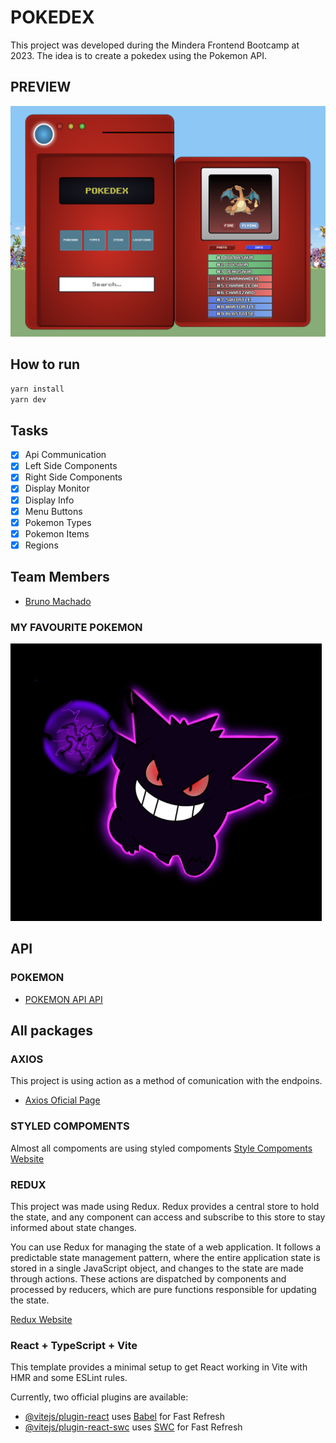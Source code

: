 # POKEDEX

This project was developed during the Mindera Frontend Bootcamp at 2023.
The idea is to create a pokedex using the Pokemon API.

## PREVIEW

![Pokedex](public/pokedex.png)

## How to run

```bash
yarn install
yarn dev
```

## Tasks

- [x] Api Communication
- [x] Left Side Components
- [x] Right Side Components
- [x] Display Monitor
- [x] Display Info
- [x] Menu Buttons
- [x] Pokemon Types
- [x] Pokemon Items
- [x] Regions

## Team Members

- [Bruno Machado](https://github.com/brunomachadors)

### MY FAVOURITE POKEMON

![GENGAR](public/gengar.png)

## API

### POKEMON

- [POKEMON API API](https://pokeapi.co/)

## All packages

### AXIOS

This project is using action as a method of comunication with the endpoins.

- [Axios Oficial Page](https://axios-http.com/docs/intro)

### STYLED COMPOMENTS

Almost all compoments are using styled compoments
[Style Compoments Website](https://styled-components.com/)

### REDUX

This project was made using Redux. Redux provides a central store to hold the state, and any component can access and subscribe to this store to stay informed about state changes.

You can use Redux for managing the state of a web application. It follows a predictable state management pattern, where the entire application state is stored in a single JavaScript object, and changes to the state are made through actions.
These actions are dispatched by components and processed by reducers, which are pure functions responsible for updating the state.

[Redux Website](https://redux.js.org/)

### React + TypeScript + Vite

This template provides a minimal setup to get React working in Vite with HMR and some ESLint rules.

Currently, two official plugins are available:

- [@vitejs/plugin-react](https://github.com/vitejs/vite-plugin-react/blob/main/packages/plugin-react/README.md) uses [Babel](https://babeljs.io/) for Fast Refresh
- [@vitejs/plugin-react-swc](https://github.com/vitejs/vite-plugin-react-swc) uses [SWC](https://swc.rs/) for Fast Refresh
